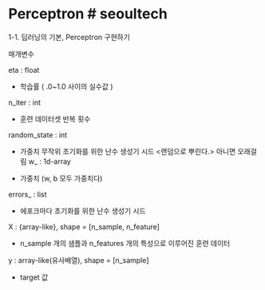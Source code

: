 # Perceptron # seoultech

1-1. 딥러닝의 기본, Perceptron 구현하기

매개변수

eta : float

  - 학습률 ( .0~1.0 사이의 실수값 )

n_iter : int

  - 훈련 데이터셋 반복 횟수

random_state : int

  - 가중치 무작위 초기화를 위한 난수 생성기 시드 <랜덤으로 뿌린다.> 아니면 오래걸림 w_ : 1d-array

  - 가중치 (w, b 모두 가중치다)

errors_ : list

  - 에포크마다 초기화를 위한 난수 생성기 시드

X : {array-like}, shape = [n_sample, n_feature]

  - n_sample 개의 샘플과 n_features 개의 특성으로 이루어진 훈련 데이터

y : array-like(유사배열), shape = [n_sample]

  - target 값
